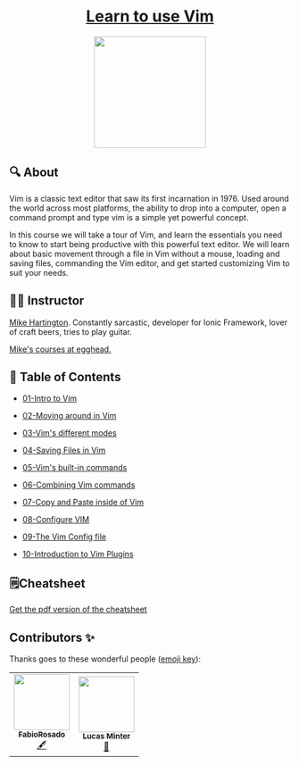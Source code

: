 <h1 align="center"><a href="https://egghead.io/courses/learn-to-use-vim">Learn to use Vim</a></h1>
<p align="center"><img src="https://d2eip9sf3oo6c2.cloudfront.net/series/square_covers/000/000/045/full/EGH_Vim.png" width="200"></p>

## 🔍 About

Vim is a classic text editor that saw its first incarnation in 1976. Used around the world across most platforms, the ability to drop into a computer, open a command prompt and type vim is a simple yet powerful concept.

In this course we will take a tour of Vim, and learn the essentials you need to know to start being productive with this powerful text editor. We will learn about basic movement through a file in Vim without a mouse, loading and saving files, commanding the Vim editor, and get started customizing Vim to suit your needs.

## 👨‍💻 Instructor

[Mike Hartington](https://mhartington.io/). Constantly sarcastic, developer for Ionic Framework, lover of craft beers, tries to play guitar.

[Mike's courses at egghead.](https://egghead.io/instructors/mike-hartington)

## 📜 Table of Contents

- [01-Intro to Vim](notes/01-intro-to-vim.md)

- [02-Moving around in Vim](notes/02-moving-around-in-vim.md)

- [03-Vim's different modes](notes/03-vim-s-different-modes.md)

- [04-Saving Files in Vim](notes/04-saving-files-in-vim.md)

- [05-Vim's built-in commands](notes/05-vim-s-built-in-commands.md)

- [06-Combining Vim commands](notes/06-combining-vim-commands.md)

- [07-Copy and Paste inside of Vim](notes/07-copy-and-paste-inside-of-vim.md)

- [08-Configure VIM](notes/08-configure-vim.md)

- [09-The Vim Config file](notes/09-the-vim-config-file.md)

- [10-Introduction to Vim Plugins](notes/10-introduction-to-vim-plugins.md)

## 🗒Cheatsheet

[Get the pdf version of the cheatsheet](cheatsheet/learn-to-use-vim-cheatsheet.pdf)

## Contributors ✨

Thanks goes to these wonderful people ([emoji key](https://allcontributors.org/docs/en/emoji-key)):

<table>
  <tr>
    <td align="center"><a href="https://fabiorosado.dev"><img src="https://avatars2.githubusercontent.com/u/3131401?s=460&u=b6f9f268749033e4e5d6b3004e13259bf8d315e6&v=4" width="100px;" alt=""/><br /><sub><b>FabioRosado</b></sub></a><br /><a href="#content-FabioRosado" title="Content">🖋</a></td>
    <td align="center"><a href="https://github.com/lsminter"><img src="https://avatars2.githubusercontent.com/u/26470581?s=460&u=89e0c4f7db5c054125a372dc17b4590e297ac20d&v=4" width="100px;" alt=""/><br /><sub><b>Lucas Minter</b></sub></a><br /><a href="#review-lsminter" title="Review">👀</a></td>
  </tr>
</table>